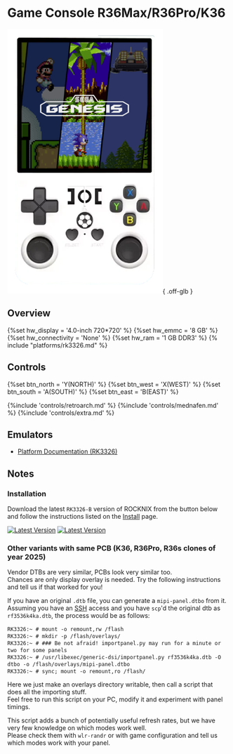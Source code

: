 # Game Console R36Max/R36Pro/K36

![](../../_inc/images/devices/unbranded-game-console-r36max.png){ .off-glb }

## Overview
{%set hw_display = '4.0-inch 720*720' %}
{%set hw_emmc = '8 GB' %}
{%set hw_connectivity = 'None' %}
{%set hw_ram = '1 GB DDR3' %}
{% include "platforms/rk3326.md" %}

## Controls

{%set btn_north = 'Y(NORTH)' %}
{%set btn_west = 'X(WEST)' %}
{%set btn_south = 'A(SOUTH)' %}
{%set btn_east = 'B(EAST)' %}

{%include 'controls/retroarch.md' %}
{%include 'controls/mednafen.md' %}
{%include 'controls/extra.md' %}

## Emulators

- [Platform Documentation (RK3326)](https://github.com/ROCKNIX/distribution/blob/main/documentation/PER_DEVICE_DOCUMENTATION/RK3326)

## Notes

### Installation

Download the latest `RK3326-B` version of ROCKNIX from the button below and follow the instructions listed on the [Install](../../../play/install/) page.

[![Latest Version](https://img.shields.io/github/release/ROCKNIX/distribution.svg?labelColor=111111&color=FF5555&label=Latest&style=flat#only-light)](https://github.com/ROCKNIX/distribution/releases/latest)
[![Latest Version](https://img.shields.io/github/release/ROCKNIX/distribution.svg?labelColor=dddddd&color=FF5555&label=Latest&style=flat#only-dark)](https://github.com/ROCKNIX/distribution/releases/latest)

### Other variants with same PCB (K36, R36Pro, R36s clones of year 2025)

Vendor DTBs are very similar, PCBs look very similar too.  
Chances are only display overlay is needed. Try the following instructions and tell us if that worked for you!  

If you have an original `.dtb` file, you can generate a `mipi-panel.dtbo` from it.  
Assuming you have an [SSH](/faqs/#how-do-i-log-in-over-ssh-or-samba) access and you have `scp`'d the original dtb as `rf3536k4ka.dtb`, the process would be as follows:
```console
RK3326:~ # mount -o remount,rw /flash
RK3326:~ # mkdir -p /flash/overlays/
RK3326:~ # ### Be not afraid! importpanel.py may run for a minute or two for some panels
RK3326:~ # /usr/libexec/generic-dsi/importpanel.py rf3536k4ka.dtb -O dtbo -o /flash/overlays/mipi-panel.dtbo
RK3326:~ # sync; mount -o remount,ro /flash/
```
Here we just make an overlays directory writable, then call a script that does all the importing stuff.  
Feel free to run this script on your PC, modify it and experiment with panel timings.  

This script adds a bunch of potentially useful refresh rates, but we have very few knowledge on which modes work well.  
Please check them with `wlr-randr` or with game configuration and tell us which modes work with your panel.
